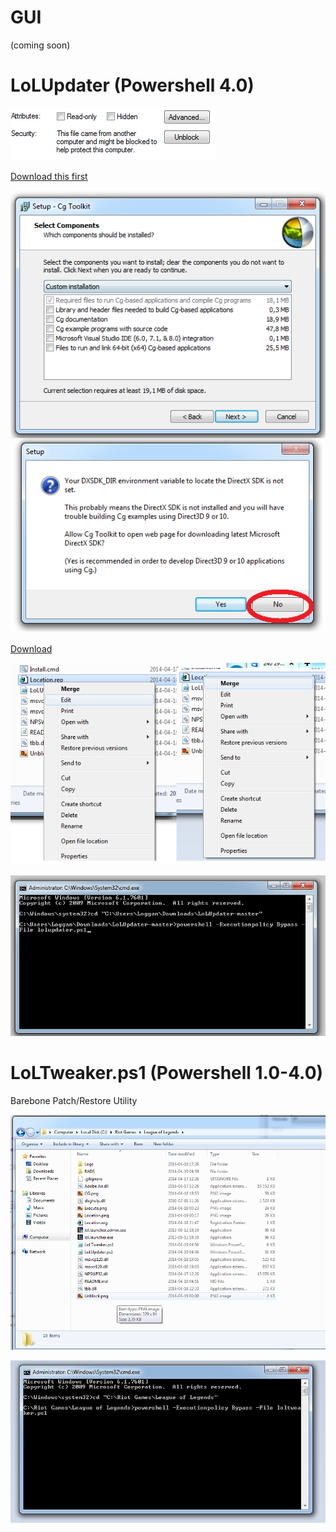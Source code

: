 GUI
===
(coming soon)

LoLUpdater (Powershell 4.0)
==========

![alt text](Unblock.png)

[Download this first](http://developer.download.nvidia.com/cg/Cg_3.1/Cg-3.1_April2012_Setup.exe)

![alt text](CG.png)

[Download](https://github.com/Loggan08/LoLUpdater/archive/master.zip)

![alt text](Location.png)

![alt text](Execute.png)


LoLTweaker.ps1 (Powershell 1.0-4.0)
==============
Barebone Patch/Restore Utility

![alt text](loltweaker.png)

![alt text](loltweakerexecute.png)





